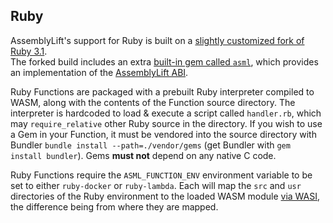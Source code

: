 Ruby
----

AssemblyLift's support for Ruby is built on a [slightly customized fork of Ruby 3.1](https://github.com/akkoro/ruby/tree/assemblylift).  
The forked build includes an extra [built-in gem called `asml`](https://github.com/akkoro/ruby/tree/assemblylift/ext/asml), 
which provides an implementation of the [AssemblyLift ABI](core-abi.md).

Ruby Functions are packaged with a prebuilt Ruby interpreter compiled to WASM, along with the contents of the Function 
source directory. The interpreter is hardcoded to load & execute a script called `handler.rb`, which may `require_relative` 
other Ruby source in the directory. If you wish to use a Gem in your Function, it must be vendored into the source directory 
with Bundler `bundle install --path=./vendor/gems` (get Bundler with `gem install bundler`). Gems **must not** depend on 
any native C code.

Ruby Functions require the `ASML_FUNCTION_ENV` environment variable to be set to either `ruby-docker` or `ruby-lambda`. 
Each will map the `src` and `usr` directories of the Ruby environment to the loaded WASM module [via WASI](../core/src/wasm.rs#L66), 
the difference being from where they are mapped.
